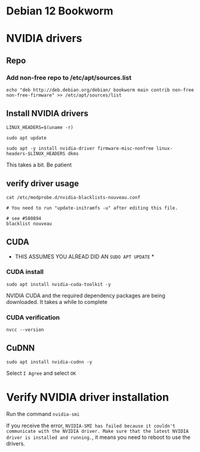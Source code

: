 # Debian 12 Bookworm
# NVIDIA drivers
## Repo
### Add non-free repo to /etc/apt/sources.list

`echo "deb http://deb.debian.org/debian/ bookworm main contrib non-free non-free-firmware" >> /etc/apt/sources/list`

### 

## Install NVIDIA drivers
`LINUX_HEADERS=$(uname -r)`

`sudo apt update`

`sudo apt -y install nvidia-driver firmware-misc-nonfree linux-headers-$LINUX_HEADERS dkms`

This takes a bit.  Be patient

## verify driver usage

`cat /etc/modprobe.d/nvidia-blacklists-nouveau.conf`

```
# You need to run "update-initramfs -u" after editing this file.

# see #580894
blacklist nouveau
```

## CUDA
* THIS ASSUMES YOU ALREAD DID AN `SUDO APT UPDATE` *
### CUDA install

`sudo apt install nvidia-cuda-toolkit -y`

NVIDIA CUDA and the required dependency packages are being downloaded. It takes a while to complete

### CUDA verification
`nvcc --version`

## CuDNN
`sudo apt install nvidia-cudnn -y`

Select `I Agree` and select `OK`

# Verify NVIDIA driver installation

Run the command `nvidia-smi`

If you receive the error, `NVIDIA-SMI has failed because it couldn't communicate with the NVIDIA driver. Make sure that the latest NVIDIA driver is installed and running.`, it means you need to reboot to use the drivers.